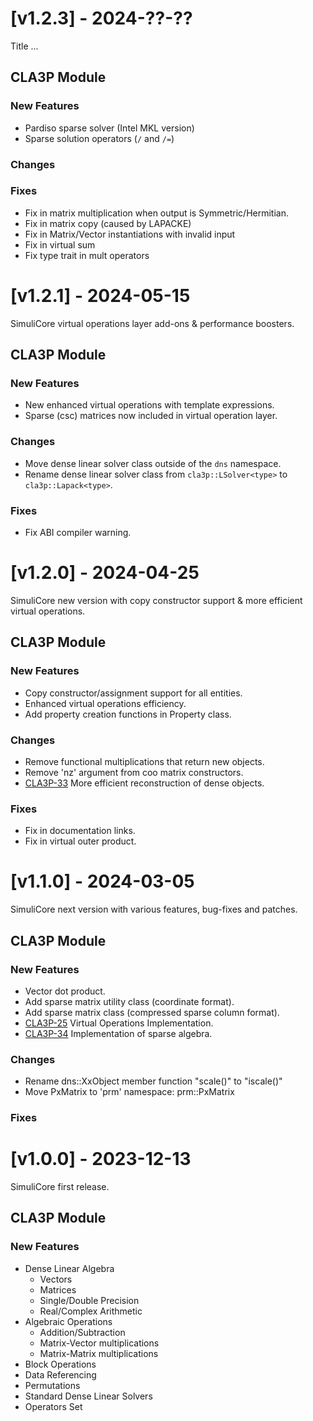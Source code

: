 # [v1.2.3] - 2024-??-??

Title ...

## CLA3P Module

### New Features
- Pardiso sparse solver (Intel MKL version)
- Sparse solution operators (`/` and `/=`)

### Changes

### Fixes
- Fix in matrix multiplication when output is Symmetric/Hermitian.
- Fix in matrix copy (caused by LAPACKE)
- Fix in Matrix/Vector instantiations with invalid input
- Fix in virtual sum
- Fix type trait in mult operators


# [v1.2.1] - 2024-05-15

SimuliCore virtual operations layer add-ons & performance boosters.

## CLA3P Module

### New Features
- New enhanced virtual operations with template expressions.
- Sparse (csc) matrices now included in virtual operation layer.

### Changes
- Move dense linear solver class outside of the `dns` namespace.
- Rename dense linear solver class from `cla3p::LSolver<type>` to `cla3p::Lapack<type>`.

### Fixes
- Fix ABI compiler warning.


# [v1.2.0] - 2024-04-25

SimuliCore new version with copy constructor support & more efficient virtual operations.

## CLA3P Module

### New Features
- Copy constructor/assignment support for all entities.
- Enhanced virtual operations efficiency.
- Add property creation functions in Property class.

### Changes
- Remove functional multiplications that return new objects.
- Remove 'nz' argument from coo matrix constructors.
- [CLA3P-33](https://github.com/connorkauf/simulicore/issues/33) More efficient reconstruction of dense objects.

### Fixes
- Fix in documentation links.
- Fix in virtual outer product.


# [v1.1.0] - 2024-03-05

SimuliCore next version with various features, bug-fixes and patches.

## CLA3P Module

### New Features
- Vector dot product.
- Add sparse matrix utility class (coordinate format).
- Add sparse matrix class (compressed sparse column format).
- [CLA3P-25](https://github.com/connorkauf/simulicore/issues/25) Virtual Operations Implementation.
- [CLA3P-34](https://github.com/connorkauf/simulicore/issues/34) Implementation of sparse algebra.

### Changes
- Rename dns::XxObject member function "scale()" to "iscale()"
- Move PxMatrix to 'prm' namespace: prm::PxMatrix

### Fixes


# [v1.0.0] - 2023-12-13

SimuliCore first release.

## CLA3P Module

### New Features
- Dense Linear Algebra
  - Vectors
  - Matrices
  - Single/Double Precision
  - Real/Complex Arithmetic
- Algebraic Operations
  - Addition/Subtraction
  - Matrix-Vector multiplications
  - Matrix-Matrix multiplications
- Block Operations
- Data Referencing
- Permutations
- Standard Dense Linear Solvers
- Operators Set

